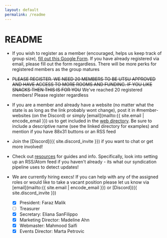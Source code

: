 ```yaml
---
layout: default
permalink: /readme
---
```


# README

- If you wish to register as a member (encouraged, helps us keep track of group size), [fill out this Google Form](https://docs.google.com/forms/d/e/1FAIpQLScB0yKqaSncRt0Mg0OyW7d5vwjtPIUfMoS4CO5_LuxUtRktEg/viewform). If you have already registered via email, please fill out the form regardless. There will be more perks for registered members as the group matures

- ~~PLEASE REGISTER. WE NEED 20 MEMBERS TO BE UTSU APPROVED AND HAVE ACCESS TO MORE ROOMS AND FUNDING. IF YOU LIKE SNACKS THEN THIS IS FOR YOU~~ We've reached 20 registered members! Please register regardless

- If you are a member and already have a website (no matter what the state is as long as the link probably wont change), post it in 
#⁠member-websites (on the Discord) or simply [email](mailto:{{ site.email | encode_email }}) us to get included in the [web directory](/dir). Be sure to include a descriptive name (see the linked directory for examples) and mention if you have 88x31 buttons or an RSS feed

- Join the [Discord]({{ site.discord_invite }}) if you want to chat or get more involved!

- Check out [resources](/resources) for guides and info. Specifically, look into setting up an RSS/Atom feed if you haven't already - its what our syndication pipeline uses to detect updates!

- We are currently hiring execs! If you can help with any of the assigned roles or would like to take a vacant position please let us know via [email](mailto:{{ site.email | encode_email }}) or [Discord]({{ site.discord_invite }})
    - [x] President: Faraz Malik
    - [ ] Treasurer
    - [x] Secretary: Eliana SanFilippo
    - [x] Marketing Director: Madeline Ahn
    - [x] Webmaster: Mahmood Saifi
    - [x] Events Director: Marta Petrovic